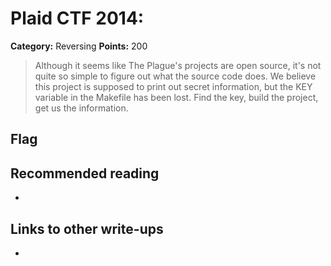 # Plaid CTF 2014: 

**Category:** Reversing
**Points:** 200

> Although it seems like The Plague's projects are open source, it's not quite so simple to figure out what the source code does. We believe this project is supposed to print out secret information, but the KEY variable in the Makefile has been lost. Find the key, build the project, get us the information.

## Flag


## Recommended reading
* <NONE>

## Links to other write-ups
* <NONE>

